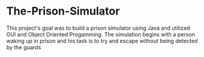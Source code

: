 # The-Prison-Simulator
This project's goal was to build a prison simulator using Java and utilized GUI and Object Oriented Progamming. The simulation begins with a person waking up in prison and his task is to try and escape without being detected by the guards
